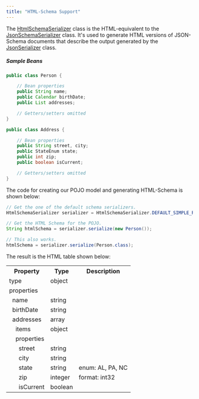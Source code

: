 ```yaml
---
title: "HTML-Schema Support"
---
```


The [HtmlSchemaSerializer]({{API_DOCS}}/org/apache/juneau/html/HtmlSchemaSerializer.html) class is the HTML-equivalent to the [JsonSchemaSerializer]({{API_DOCS}}/org/apache/juneau/json/JsonSchemaSerializer.html) class.
It's used to generate HTML versions of JSON-Schema documents that describe the output generated by the [JsonSerializer]({{API_DOCS}}/org/apache/juneau/json/JsonSerializer.html) class.

##### Sample Beans

```java
public class Person {

    // Bean properties
    public String name;
    public Calendar birthDate;
    public List addresses;

    // Getters/setters omitted
}

public class Address {

    // Bean properties
    public String street, city;
    public StateEnum state;
    public int zip;
    public boolean isCurrent;

    // Getters/setters omitted
}
```

The code for creating our POJO model and generating HTML-Schema is shown below:

```java
// Get the one of the default schema serializers.
HtmlSchemaSerializer serializer = HtmlSchemaSerializer.DEFAULT_SIMPLE_READABLE;

// Get the HTML Schema for the POJO.
String htmlSchema = serializer.serialize(new Person());

// This also works.
htmlSchema = serializer.serialize(Person.class);
```

The result is the HTML table shown below:

<table class="code-table">
<tr>
<th>Property</th>
<th>Type</th>
<th>Description</th>
</tr>
<tr>
<td>type</td>
<td>object</td>
<td></td>
</tr>
<tr>
<td>properties</td>
<td></td>
<td></td>
</tr>
<tr>
<td>&nbsp;&nbsp;name</td>
<td>string</td>
<td></td>
</tr>
<tr>
<td>&nbsp;&nbsp;birthDate</td>
<td>string</td>
<td></td>
</tr>
<tr>
<td>&nbsp;&nbsp;addresses</td>
<td>array</td>
<td></td>
</tr>
<tr>
<td>&nbsp;&nbsp;&nbsp;&nbsp;items</td>
<td>object</td>
<td></td>
</tr>
<tr>
<td>&nbsp;&nbsp;&nbsp;&nbsp;properties</td>
<td></td>
<td></td>
</tr>
<tr>
<td>&nbsp;&nbsp;&nbsp;&nbsp;&nbsp;&nbsp;street</td>
<td>string</td>
<td></td>
</tr>
<tr>
<td>&nbsp;&nbsp;&nbsp;&nbsp;&nbsp;&nbsp;city</td>
<td>string</td>
<td></td>
</tr>
<tr>
<td>&nbsp;&nbsp;&nbsp;&nbsp;&nbsp;&nbsp;state</td>
<td>string</td>
<td>enum: AL, PA, NC</td>
</tr>
<tr>
<td>&nbsp;&nbsp;&nbsp;&nbsp;&nbsp;&nbsp;zip</td>
<td>integer</td>
<td>format: int32</td>
</tr>
<tr>
<td>&nbsp;&nbsp;&nbsp;&nbsp;&nbsp;&nbsp;isCurrent</td>
<td>boolean</td>
<td></td>
</tr>
</table>
